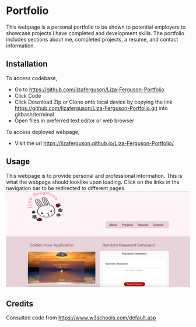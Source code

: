 # Portfolio
This webpage is a personal portfolio to be shown to potential employers to showcase projects I have completed and development skills. The portfolio includes sections about me, completed projects, a resume, and contact information.

## Installation
To access codebase,
  * Go to https://github.com/lizaferguson/Liza-Ferguson-Portfolio
  * Click Code
  * Click Download Zip or Clone onto local device by copying the link https://github.com/lizaferguson/Liza-Ferguson-Portfolio.git into gitbash/terminal
  * Open files in preferred text editor or web browser

To access deployed webpage,
* Visit the url https://lizaferguson.github.io/Liza-Ferguson-Portfolio/

## Usage
This webpage is to provide personal and professional information. This is what the webpage should looklike upon loading. Click on the links in the navigation bar to be redirected to different pages.
![example 1](./assets/images/screenshot.png)

## Credits
Consulted code from https://www.w3schools.com/default.asp
